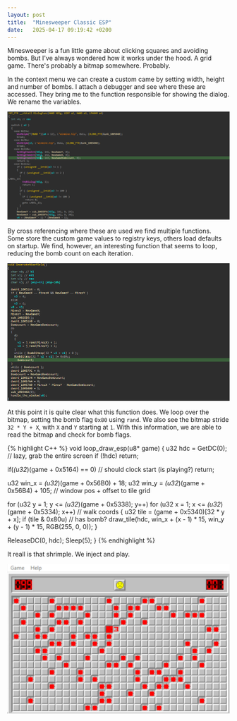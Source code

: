 ```yaml
---
layout: post
title:  "Minesweeper Classic ESP"
date:   2025-04-17 09:19:42 +0200
---
```


Minesweeper is a fun little game about clicking squares and avoiding bombs. But I've always wondered how it works under the hood. A grid game. There's probably a bitmap somewhere. Probably. 

In the context menu we can create a custom came by setting width, height and number of bombs. I attach a debugger and see where these are accessed. They bring me to the function responsible for showing the dialog. We rename the variables.

![](/assets/{AB29194B-780E-4E52-A8D0-86B679B54278}.png)

By cross referencing where these are used we find multiple functions. Some store the custom game values to registry keys, others load defaults on startup. We find, however, an interesting function that seems to loop, reducing the bomb count on each iteration.

![](/assets/{FB211914-8E66-435F-9BAD-01036C06A600}.png)

At this point it is quite clear what this function does. We loop over the bitmap, setting the bomb flag `0x80` using `rand`. We also see the bitmap stride `32 * Y + X`, with `X` and `Y` starting at `1`. With this information, we are able to read the bitmap and check for bomb flags.

{% highlight C++ %}
void loop_draw_esp(u8* game)
{
  u32 hdc = GetDC(0); // lazy, grab the entire screen
  if (!hdc)
    return;

  if(*(u32*)(game + 0x5164) == 0) // should clock start (is playing?)
    return;

  u32 win_x = *(u32*)(game + 0x56B0) + 18;
  u32 win_y = *(u32*)(game + 0x56B4) + 105; // window pos + offset to tile grid

  for (u32 y = 1; y <= *(u32*)(game + 0x5338); y++)
  for (u32 x = 1; x <= *(u32*)(game + 0x5334); x++) // walk coords
  {
    u32 tile = (game + 0x5340)[32 * y + x];
    if (tile & 0x80u) // has bomb?
      draw_tile(hdc, win_x + (x - 1) * 15, win_y + (y - 1) * 15, RGB(255, 0, 0));
  }

  ReleaseDC(0, hdc);
  Sleep(5);
}
{% endhighlight %}

It reall is that shrimple. We inject and play.

![](/assets/{EAB758A4-2E16-4FE7-929F-726D7CB065AB}.png)
